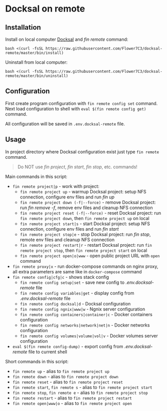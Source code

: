 # Docksal on remote

## Installation

Install on local computer [Docksal](https://docksal.io/installation) and *fin remote* command:

```
bash <(curl -fsSL https://raw.githubusercontent.com/Flower7C3/docksal-remote/master/bin/install)
```

Uninstall from local computer:
```
bash <(curl -fsSL https://raw.githubusercontent.com/Flower7C3/docksal-remote/master/bin/uninstall)
```

## Configuration

First create program configuration with `fin remote config set` command. 
Next load configuration to shell with `eval $(fin remote config get)` command.

All configuration will be saved in `.env.docksal-remote` file.


## Usage

In project directory where Docksal configuration exist just type `fin remote` command.

> Do NOT use *fin project*, *fin start*, *fin stop*, etc. commands!

Main commands in this script:
* `fin remote project|p` - work with project:
    * `fin remote project up` - warmup Docksal project: setup NFS connection, configure env files and run *fin up*
    * `fin remote project down (-f|--force)` - remove Docksal project: run *fin remove -f*, remove env files and cleanup NFS connection
    * `fin remote project reset (-f|--force)` - reset Docksal project: run `fin remote project down`, then `fin remote project up` on local 
    * `fin remote project start|s` - start Docksal project: setup NFS connection, configure env files and run *fin start*
    * `fin remote project stop|e` - stop Docksal project: run *fin stop*, remote env files and cleanup NFS connection
    * `fin remote project restart|r` - restart Docksal project: run `fin remote project stop`, then `fin remote project start` on local 
    * `fin remote project open|o|www` - open public project URL with `open` command
* `fin remote proxy|x` - run docker-compose commands on nginx proxy, all extra parameters are same like in `docker-compose` command
* `fin remote config|cfg|c` - shows stack config
    * `fin remote config setup|set` - save new config to *.env.docksal-remote* file
    * `fin remote config variables|get` - display config from *.env.docksal-remote* file
    * `fin remote config docksal|d` - Docksal configuration
    * `fin remote config ngnix|www|w` - Ngnix server configuration
    * `fin remote config containers|container|c` - Docker containers configuration
    * `fin remote config networks|network|net|n` - Docker networks configuration
    * `fin remote config volumes|volume|vol|v` - Docker volumes server configuration
* `eval $(fin remote config-dump)` - export config from *.env.docksal-remote* file to current shell

Short commands in this script:
* `fin remote up` - alias to `fin remote project up`
* `fin remote down` - alias to `fin remote project down`
* `fin remote reset` - alias to `fin remote project reset`
* `fin remote start`, `fin remote s` - alias to `fin remote project start`
* `fin remote stop`, `fin remote e` - alias to `fin remote project stop`
* `fin remote restart` - alias to `fin remote project restart`
* `fin remote open|www|o` - alias to `fin remote project open`
